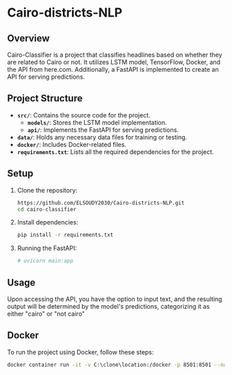 # Cairo-districts-NLP

## Overview

Cairo-Classifier is a project that classifies headlines based on whether they are related to Cairo or not. It utilizes LSTM model, TensorFlow, Docker, and the API from here.com. Additionally, a FastAPI is implemented to create an API for serving predictions.

## Project Structure

- **`src/`**: Contains the source code for the project.
  - **`models/`**: Stores the LSTM model implementation.
  - **`api/`**: Implements the FastAPI for serving predictions.
- **`data/`**: Holds any necessary data files for training or testing.
- **`docker/`**: Includes Docker-related files.
- **`requirements.txt`**: Lists all the required dependencies for the project.

## Setup

1. Clone the repository:

    ```bash
    https://github.com/ELSOUDY2030/Cairo-districts-NLP.git
    cd cairo-classifier
    ```

2. Install dependencies:

    ```bash
    pip install -r requirements.txt
    ```

3. Running the FastAPI:

    ```bash
    # uvicorn main:app
    ```
## Usage

Upon accessing the API, you have the option to input text, and the resulting output will be determined by the model's predictions, categorizing it as either "cairo" or "not cairo"


## Docker

To run the project using Docker, follow these steps:

```bash
docker container run -it -v C:\clone\location:/docker -p 8501:8501 --name nlp deep/NLP:v1.0


